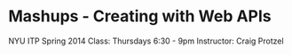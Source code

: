 Mashups - Creating with Web APIs
=======

NYU ITP Spring 2014
Class: Thursdays 6:30 - 9pm
Instructor: Craig Protzel
